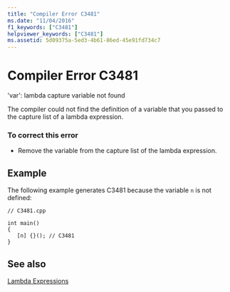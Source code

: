 ```yaml
---
title: "Compiler Error C3481"
ms.date: "11/04/2016"
f1_keywords: ["C3481"]
helpviewer_keywords: ["C3481"]
ms.assetid: 5d09375a-5ed3-4b61-86ed-45e91fd734c7
---
```

# Compiler Error C3481

'var': lambda capture variable not found

The compiler could not find the definition of a variable that you passed to the capture list of a lambda expression.

### To correct this error

- Remove the variable from the capture list of the lambda expression.

## Example

The following example generates C3481 because the variable `n` is not defined:

```
// C3481.cpp

int main()
{
   [n] {}(); // C3481
}
```

## See also

[Lambda Expressions](../../cpp/lambda-expressions-in-cpp.md)
